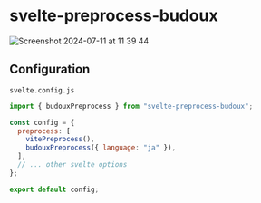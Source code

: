 # svelte-preprocess-budoux

![Screenshot 2024-07-11 at 11 39 44](https://github.com/ryoppippi/svelte-preprocess-budoux/assets/1560508/03fd68d9-58fc-445b-8186-a42f22114ae2)


## Configuration

`svelte.config.js`

```js
import { budouxPreprocess } from "svelte-preprocess-budoux";

const config = {
  preprocess: [
    vitePreprocess(),
    budouxPreprocess({ language: "ja" }),
  ],
  // ... other svelte options
};

export default config;
```
